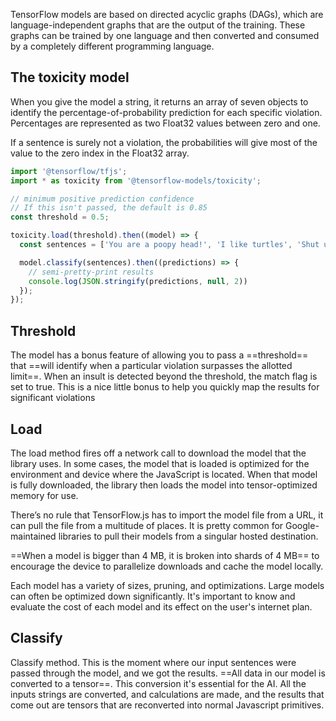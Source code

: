 TensorFlow models are based on directed acyclic graphs (DAGs), which are language-independent graphs that are the output of the training. These graphs can be trained by one language and then converted and consumed by a completely different programming language.

## The toxicity model

When you give the model a string, it returns an array of seven objects to identify the percentage-of-probability prediction for each specific violation. Percentages are represented as two Float32 values between zero and one.

If a sentence is surely not a violation, the probabilities will give most of the value to the zero index in the Float32 array.

```js
import '@tensorflow/tfjs';
import * as toxicity from '@tensorflow-models/toxicity';

// minimum positive prediction confidence
// If this isn't passed, the default is 0.85
const threshold = 0.5;

toxicity.load(threshold).then((model) => {
  const sentences = ['You are a poopy head!', 'I like turtles', 'Shut up!']

  model.classify(sentences).then((predictions) => {
    // semi-pretty-print results
    console.log(JSON.stringify(predictions, null, 2))
  });
});
```

## Threshold

The model has a bonus feature of allowing you to pass a ==threshold== that ==will identify when a particular violation surpasses the allotted limit==. When an insult is detected beyond the threshold, the match flag is set to true. This is a nice little bonus to help you quickly map the results for significant violations

## Load

The load method fires off a network call to download the model that the library uses. In some cases, the model that is loaded is optimized for the environment and device where the JavaScript is located. When that model is fully downloaded, the library then loads the model into tensor-optimized memory for use.

There’s no rule that TensorFlow.js has to import the model file from a URL, it can pull the file from a multitude of places. It is pretty common for Google-maintained libraries to pull their models from a singular hosted destination.

==When a model is bigger than 4 MB, it is broken into shards of 4 MB== to encourage the device to parallelize downloads and cache the model locally.

Each model has a variety of sizes, pruning, and optimizations. Large models  can often be optimized down significantly. It's important to know and evaluate the cost of each model and its effect on the user's internet plan.

## Classify

Classify method. This is the moment where our input sentences were passed through the model, and we got the results. ==All data in our model is converted to a tensor==. This conversion it's essential for the AI. All the inputs strings are converted, and calculations are made, and the results that come out are tensors that are reconverted into normal Javascript primitives.